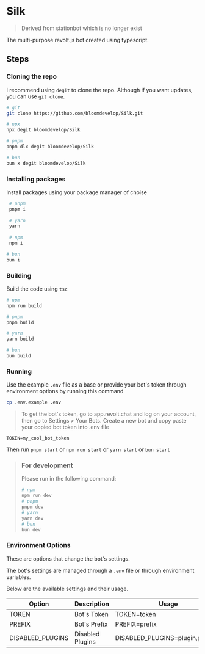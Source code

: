 # Silk

> Derived from stationbot which is no longer exist

The multi-purpose revolt.js bot created using typescript.

## Steps

### Cloning the repo

I recommend using `degit` to clone the repo. Although if you want updates,
you can use `git clone`.

```bash
# git
git clone https://github.com/bloomdevelop/Silk.git

# npx
npx degit bloomdevelop/Silk

# pnpm
pnpm dlx degit bloomdevelop/Silk

# bun
bun x degit bloomdevelop/Silk
```

### Installing packages

Install packages using your package manager of choise

```bash
 # pnpm
 pnpm i
 
 # yarn
 yarn
 
 # npm
 npm i

# bun
bun i
```

### Building

Build the code using `tsc`

```bash
# npm
npm run build

# pnpm
pnpm build

# yarn
yarn build

# bun
bun build
```

### Running

Use the example `.env` file as a base or provide your bot's token through
environment options by running this command
```bash
cp .env.example .env
```

> To get the bot's token, go to app.revolt.chat and log on your account, then go to Settings > Your Bots.
> Create a new bot and copy paste your copied bot token into .env file

```env
TOKEN=my_cool_bot_token
```

Then run `pnpm start` or `npm run start` or `yarn start` or `bun start`

> ### For development
> Please run in the following command:
> ```bash
> # npm
> npm run dev
> # pnpm
> pnpm dev
> # yarn
> yarn dev
> # bun
> bun dev
> ```

### Environment Options

These are options that change the bot's settings.

The bot's settings are managed through a `.env` file or through environment
variables.

Below are the available settings and their usage.


| Option           | Description      | Usage                              |
| ---------------- | ---------------- | ---------------------------------- |
| TOKEN            | Bot's Token      | TOKEN=token                        |
| PREFIX           | Bot's Prefix     | PREFIX=prefix                      |
| DISABLED_PLUGINS | Disabled Plugins | DISABLED_PLUGINS=plugin,plugin,... |
